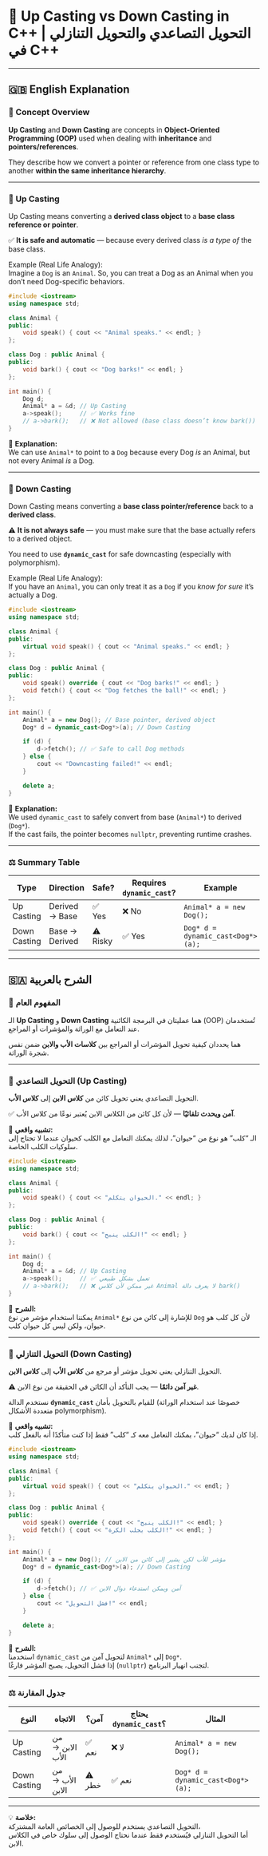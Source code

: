 
# 🎯 Up Casting vs Down Casting in C++ | التحويل التصاعدي والتحويل التنازلي في C++

---

## 🇬🇧 English Explanation

### 🧠 Concept Overview

**Up Casting** and **Down Casting** are concepts in **Object-Oriented Programming (OOP)** used when dealing with **inheritance** and **pointers/references**.

They describe how we convert a pointer or reference from one class type to another **within the same inheritance hierarchy**.

---

### 🔼 Up Casting

Up Casting means converting a **derived class object** to a **base class reference or pointer**.

✅ **It is safe and automatic** — because every derived class *is a type of* the base class.

Example (Real Life Analogy):  
Imagine a `Dog` is an `Animal`. So, you can treat a Dog as an Animal when you don’t need Dog-specific behaviors.

```cpp
#include <iostream>
using namespace std;

class Animal {
public:
    void speak() { cout << "Animal speaks." << endl; }
};

class Dog : public Animal {
public:
    void bark() { cout << "Dog barks!" << endl; }
};

int main() {
    Dog d;
    Animal* a = &d; // Up Casting
    a->speak();     // ✅ Works fine
    // a->bark();   // ❌ Not allowed (base class doesn’t know bark())
}
```

🧩 **Explanation:**  
We can use `Animal*` to point to a `Dog` because every Dog *is* an Animal, but not every Animal *is* a Dog.

---

### 🔽 Down Casting

Down Casting means converting a **base class pointer/reference** back to a **derived class**.

⚠️ **It is not always safe** — you must make sure that the base actually refers to a derived object.

You need to use **`dynamic_cast`** for safe downcasting (especially with polymorphism).

Example (Real Life Analogy):  
If you have an `Animal`, you can only treat it as a `Dog` if you *know for sure* it’s actually a Dog.

```cpp
#include <iostream>
using namespace std;

class Animal {
public:
    virtual void speak() { cout << "Animal speaks." << endl; }
};

class Dog : public Animal {
public:
    void speak() override { cout << "Dog barks!" << endl; }
    void fetch() { cout << "Dog fetches the ball!" << endl; }
};

int main() {
    Animal* a = new Dog(); // Base pointer, derived object
    Dog* d = dynamic_cast<Dog*>(a); // Down Casting

    if (d) {
        d->fetch(); // ✅ Safe to call Dog methods
    } else {
        cout << "Downcasting failed!" << endl;
    }

    delete a;
}
```

🧩 **Explanation:**  
We used `dynamic_cast` to safely convert from base (`Animal*`) to derived (`Dog*`).  
If the cast fails, the pointer becomes `nullptr`, preventing runtime crashes.

---

### ⚖️ Summary Table

| Type           | Direction | Safe? | Requires `dynamic_cast`? | Example                |
|----------------|------------|-------|--------------------------|------------------------|
| Up Casting     | Derived → Base | ✅ Yes | ❌ No | `Animal* a = new Dog();` |
| Down Casting   | Base → Derived | ⚠️ Risky | ✅ Yes | `Dog* d = dynamic_cast<Dog*>(a);` |

---

## 🇸🇦 الشرح بالعربية

### 🧠 المفهوم العام

الـ **Up Casting** و **Down Casting** هما عمليتان في البرمجة الكائنية (OOP) تُستخدمان عند التعامل مع الوراثة والمؤشرات أو المراجع.

هما يحددان كيفية تحويل المؤشرات أو المراجع بين **كلاسات الأب والابن** ضمن نفس شجرة الوراثة.

---

### 🔼 التحويل التصاعدي (Up Casting)

التحويل التصاعدي يعني تحويل كائن من **كلاس الابن** إلى **كلاس الأب**.

✅ **آمن ويحدث تلقائيًا** — لأن كل كائن من الكلاس الابن يُعتبر نوعًا من كلاس الأب.

📘 **تشبيه واقعي:**  
الـ “كلب” هو نوع من “حيوان”، لذلك يمكنك التعامل مع الكلب كحيوان عندما لا تحتاج إلى سلوكيات الكلب الخاصة.

```cpp
#include <iostream>
using namespace std;

class Animal {
public:
    void speak() { cout << "الحيوان يتكلم." << endl; }
};

class Dog : public Animal {
public:
    void bark() { cout << "الكلب ينبح!" << endl; }
};

int main() {
    Dog d;
    Animal* a = &d; // Up Casting
    a->speak();     // ✅ تعمل بشكل طبيعي
    // a->bark();   // ❌ غير ممكن لأن كلاس Animal لا يعرف دالة bark()
}
```

🧩 **الشرح:**  
يمكننا استخدام مؤشر من نوع `Animal*` للإشارة إلى كائن من نوع `Dog` لأن كل كلب هو حيوان، ولكن ليس كل حيوان كلب.

---

### 🔽 التحويل التنازلي (Down Casting)

التحويل التنازلي يعني تحويل مؤشر أو مرجع من **كلاس الأب** إلى **كلاس الابن**.

⚠️ **غير آمن دائمًا** — يجب التأكد أن الكائن في الحقيقة من نوع الابن.

نستخدم الدالة **`dynamic_cast`** للقيام بالتحويل بأمان (خصوصًا عند استخدام الوراثة متعددة الأشكال polymorphism).

📘 **تشبيه واقعي:**  
إذا كان لديك “حيوان”، يمكنك التعامل معه كـ “كلب” فقط إذا كنت متأكدًا أنه بالفعل كلب.

```cpp
#include <iostream>
using namespace std;

class Animal {
public:
    virtual void speak() { cout << "الحيوان يتكلم." << endl; }
};

class Dog : public Animal {
public:
    void speak() override { cout << "الكلب ينبح!" << endl; }
    void fetch() { cout << "الكلب يجلب الكرة!" << endl; }
};

int main() {
    Animal* a = new Dog(); // مؤشر للأب لكن يشير إلى كائن من الابن
    Dog* d = dynamic_cast<Dog*>(a); // Down Casting

    if (d) {
        d->fetch(); // ✅ آمن ويمكن استدعاء دوال الابن
    } else {
        cout << "فشل التحويل!" << endl;
    }

    delete a;
}
```

🧩 **الشرح:**  
استخدمنا `dynamic_cast` لتحويل آمن من `Animal*` إلى `Dog*`.  
إذا فشل التحويل، يصبح المؤشر فارغًا (`nullptr`) لتجنب انهيار البرنامج.

---

### ⚖️ جدول المقارنة

| النوع               | الاتجاه           | آمن؟ | يحتاج `dynamic_cast`؟ | المثال |
|--------------------|------------------|------|------------------------|---------|
| Up Casting         | من الابن → الأب | ✅ نعم | ❌ لا | `Animal* a = new Dog();` |
| Down Casting       | من الأب → الابن | ⚠️ خطر | ✅ نعم | `Dog* d = dynamic_cast<Dog*>(a);` |

---

💡 **خلاصة:**  
التحويل التصاعدي يستخدم للوصول إلى الخصائص العامة المشتركة،  
أما التحويل التنازلي فيُستخدم فقط عندما نحتاج الوصول إلى سلوك خاص في الكلاس الابن.
